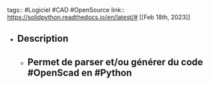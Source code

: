 tags:: #Logiciel #CAD #OpenSource
link:: https://solidpython.readthedocs.io/en/latest/#
[[Feb 18th, 2023]]

- ## Description
	- Permet de parser et/ou générer du code #OpenScad en #Python
		-